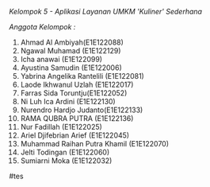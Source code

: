 *Kelompok 5 - Aplikasi Layanan UMKM 'Kuliner' Sederhana*


*Anggota Kelompok :*

1. Ahmad Al Ambiyah(E1E122088)
2. Ngawal Muhamad (E1E122129)
3. Icha anawai (E1E122099)
4. Ayustina Samudin (E1E122006)
5. Yabrina Angelika Rantelili (E1E122081)
6. Laode Ikhwanul Uzlah (E1E122017)
7. Farras Sida Toruntju(E1E122052)
8. Ni Luh Ica Ardini (E1E122130)
9. Nurendro Hardjo Judanto(E1E122133)
10. RAMA QUBRA PUTRA (E1E122136)
11. Nur Fadillah (E1E122025)
12. Ariel Djifebrian Arief (E1E122045)
13. Muhammad Raihan Putra Khamil (E1E122070)
14. Jelti Todingan (E1E122060)
15. Sumiarni Moka (E1E122032)


#tes